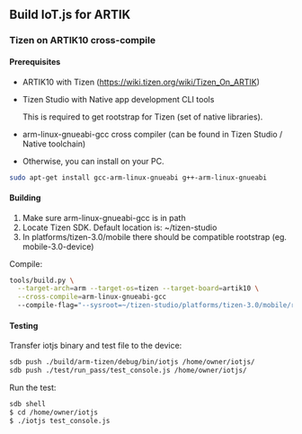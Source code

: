 ## Build IoT.js for ARTIK

### Tizen on ARTIK10 cross-compile

#### Prerequisites

* ARTIK10 with Tizen (https://wiki.tizen.org/wiki/Tizen_On_ARTIK)
* Tizen Studio with Native app development CLI tools
  
  This is required to get rootstrap for Tizen (set of native libraries).
* arm-linux-gnueabi-gcc cross compiler (can be found in Tizen Studio / Native toolchain)
* Otherwise, you can install on your PC.
```bash
sudo apt-get install gcc-arm-linux-gnueabi g++-arm-linux-gnueabi
```

#### Building
1. Make sure arm-linux-gnueabi-gcc is in path
2. Locate Tizen SDK. Default location is: ~/tizen-studio
3. In platforms/tizen-3.0/mobile there should be compatible rootstrap (eg. mobile-3.0-device)

Compile:
``` bash
tools/build.py \
  --target-arch=arm --target-os=tizen --target-board=artik10 \
  --cross-compile=arm-linux-gnueabi-gcc
  --compile-flag="--sysroot=~/tizen-studio/platforms/tizen-3.0/mobile/rootstraps/mobile-3.0-device.core/"
```

#### Testing
Transfer iotjs binary and test file to the device:
``` bash
sdb push ./build/arm-tizen/debug/bin/iotjs /home/owner/iotjs/
sdb push ./test/run_pass/test_console.js /home/owner/iotjs/
```

Run the test:
``` bash
sdb shell
$ cd /home/owner/iotjs
$ ./iotjs test_console.js
```


